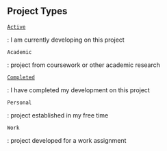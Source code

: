 ## Project Types
[`Active`](active/index.md)

: I am currently developing on this project

`Academic`

: project from coursework or other academic research

[`Completed`](completed/index.md)

: I have completed my development on this project

`Personal`

: project established in my free time

`Work`

: project developed for a work assignment